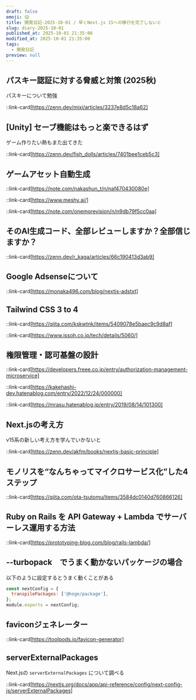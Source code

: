 ```yaml
---
draft: false
emoji: 😋
title: 開発日記-2025-10-01 / 早くNext.js 15への移行を完了しないと
slug: diary-2025-10-01
published_at: 2025-10-01 21:35:00
modified_at: 2025-10-01 21:35:00
tags:
  - 開発日記
preview: null
---
```


## パスキー認証に対する脅威と対策 (2025秋)

パスキーについて勉強

::link-card[https://zenn.dev/mixi/articles/3237e8d5c18a62]

## [Unity] セーブ機能はもっと楽できるはず

ゲーム作りたい熱もまた出てきた

::link-card[https://zenn.dev/fish_dolls/articles/7401bee1ceb5c3]

## ゲームアセット自動生成

::link-card[https://note.com/nakashun_t/n/naf470430080e]

::link-card[https://www.meshy.ai/]

::link-card[https://note.com/onemorevision/n/n9db79f5cc0aa]

## そのAI生成コード、全部レビューしますか？全部信じますか？

::link-card[https://zenn.dev/r_kaga/articles/66c190413d3ab9]

## Google Adsenseについて

::link-card[https://monaka496.com/blog/nextjs-adstxt]

## Tailwind CSS 3 to 4

::link-card[https://qiita.com/kskwtnk/items/5409078e5baec9c9d8af]

::link-card[https://www.issoh.co.jp/tech/details/5060/]

## 権限管理・認可基盤の設計

::link-card[https://developers.freee.co.jp/entry/authorization-management-microservice]

::link-card[https://kakehashi-dev.hatenablog.com/entry/2022/12/24/000000]

::link-card[https://mrasu.hatenablog.jp/entry/2019/08/14/101300]

## Next.jsの考え方

v15系の新しい考え方を学んでいかないと

::link-card[https://zenn.dev/akfm/books/nextjs-basic-principle]

## モノリスを“なんちゃってマイクロサービス化”した4ステップ

::link-card[https://qiita.com/ota-tsutomu/items/3584dc0140d760866126]

## Ruby on Rails を API Gateway + Lambda でサーバーレス運用する方法

::link-card[https://prototyping-blog.com/blog/rails-lambda/]

## --turbopack　でうまく動かないパッケージの場合

以下のように設定するとうまく動くことがある

```js:next.config.js
const nextConfig = {
  transpilePackages: ['@hoge/package'],
};
module.exports = nextConfig;
```

## faviconジェネレーター

::link-card[https://toolpods.io/favicon-generator]

## serverExternalPackages

Next.jsの `serverExternalPackages` について調べる

::link-card[https://nextjs.org/docs/app/api-reference/config/next-config-js/serverExternalPackages]
